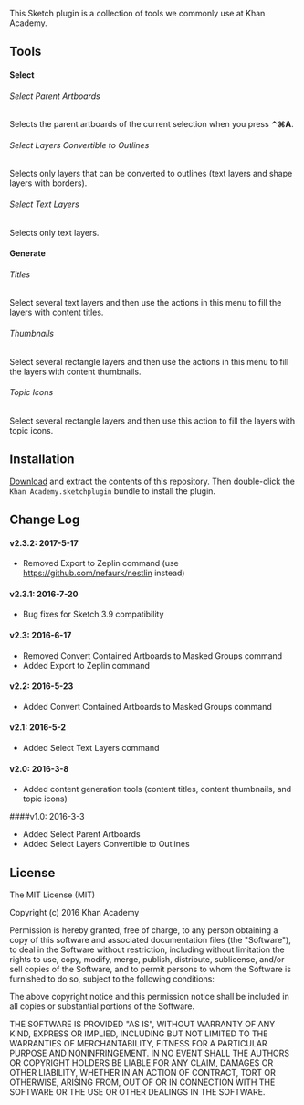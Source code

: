 This Sketch plugin is a collection of tools we commonly use at Khan Academy.

## Tools

#### Select

###### Select Parent Artboards

Selects the parent artboards of the current selection when you press **⌃⌘A**.

###### Select Layers Convertible to Outlines

Selects only layers that can be converted to outlines (text layers and shape layers with borders).

###### Select Text Layers

Selects only text layers.

#### Generate

###### Titles

Select several text layers and then use the actions in this menu to fill the layers with content titles.

###### Thumbnails

Select several rectangle layers and then use the actions in this menu to fill the layers with content thumbnails.

###### Topic Icons

Select several rectangle layers and then use this action to fill the layers with topic icons.

## Installation

[Download](https://github.com/Khan/sketch-tools/archive/master.zip) and extract the contents of this repository. Then double-click the `Khan Academy.sketchplugin` bundle to install the plugin.

## Change Log

#### v2.3.2: 2017-5-17

- Removed Export to Zeplin command (use https://github.com/nefaurk/nestlin instead)

#### v2.3.1: 2016-7-20

- Bug fixes for Sketch 3.9 compatibility

#### v2.3: 2016-6-17

- Removed Convert Contained Artboards to Masked Groups command
- Added Export to Zeplin command

#### v2.2: 2016-5-23

- Added Convert Contained Artboards to Masked Groups command

#### v2.1: 2016-5-2

- Added Select Text Layers command

#### v2.0: 2016-3-8

- Added content generation tools (content titles, content thumbnails, and topic icons)

####v1.0: 2016-3-3

- Added Select Parent Artboards
- Added Select Layers Convertible to Outlines

## License

The MIT License (MIT)

Copyright (c) 2016 Khan Academy

Permission is hereby granted, free of charge, to any person obtaining a copy of this software and associated documentation files (the "Software"), to deal in the Software without restriction, including without limitation the rights to use, copy, modify, merge, publish, distribute, sublicense, and/or sell copies of the Software, and to permit persons to whom the Software is furnished to do so, subject to the following conditions:

The above copyright notice and this permission notice shall be included in all copies or substantial portions of the Software.

THE SOFTWARE IS PROVIDED "AS IS", WITHOUT WARRANTY OF ANY KIND, EXPRESS OR IMPLIED, INCLUDING BUT NOT LIMITED TO THE WARRANTIES OF MERCHANTABILITY, FITNESS FOR A PARTICULAR PURPOSE AND NONINFRINGEMENT. IN NO EVENT SHALL THE AUTHORS OR COPYRIGHT HOLDERS BE LIABLE FOR ANY CLAIM, DAMAGES OR OTHER LIABILITY, WHETHER IN AN ACTION OF CONTRACT, TORT OR OTHERWISE, ARISING FROM, OUT OF OR IN CONNECTION WITH THE SOFTWARE OR THE USE OR OTHER DEALINGS IN THE SOFTWARE.